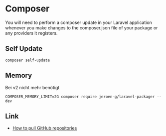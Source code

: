 # Composer

You will need to perform a composer update in your Laravel application whenever you make changes to the composer.json file of your package or any providers it registers.

## Self Update

```
composer self-update
```

## Memory

Bei v2 nicht mehr benötigt

```
COMPOSER_MEMORY_LIMIT=2G composer require jeroen-g/laravel-packager --dev
```

## Link

- [How to pull GitHub repositories](https://www.amitmerchant.com/how-to-pull-github-repositories-as-composer-packages-in-php/)

